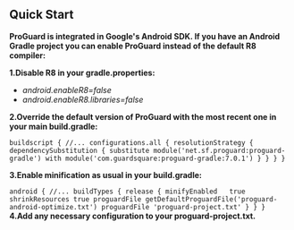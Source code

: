 ## Quick Start
**ProGuard is integrated in Google's Android SDK. If you have an Android Gradle project you can enable ProGuard instead of the default R8 compiler:**

**1.Disable R8 in your gradle.properties:**

  - *android.enableR8=false*
  - *android.enableR8.libraries=false*
  
**2.Override the default version of ProGuard with the most recent one in your main build.gradle:**

`buildscript {
    //...
    configurations.all {
        resolutionStrategy {
            dependencySubstitution {
                substitute module('net.sf.proguard:proguard-gradle') with module('com.guardsquare:proguard-gradle:7.0.1')
            }
        }
    }
}
`

**3.Enable minification as usual in your build.gradle:**

`android {
    //...
    buildTypes {
        release {
            minifyEnabled   true
            shrinkResources true
            proguardFile getDefaultProguardFile('proguard-android-optimize.txt')
            proguardFile 'proguard-project.txt'
        }
    }
}
`
**4.Add any necessary configuration to your proguard-project.txt.**

